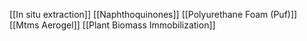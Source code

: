 [[In situ extraction]]
[[Naphthoquinones]]
[[Polyurethane Foam (Puf)]]
[[Mtms Aerogel]]
[[Plant Biomass Immobilization]]
